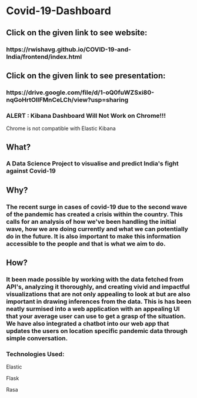 # Covid-19-Dashboard

<h2>Click on the given link to see website:</h2>
<h3>https://rwishavg.github.io/COVID-19-and-India/frontend/index.html</h3>

<h2>Click on the given link to see presentation:</h2>
<h3>https://drive.google.com/file/d/1-oQ0fuWZSxi80-nqGoHrtOlIFMnCeLCh/view?usp=sharing</h3>

<h3>ALERT : Kibana Dashboard Will Not Work on Chrome!!!</h2>
<p>Chrome is not compatible with Elastic Kibana</p>

<h2>What?</h2>
<h3>A Data Science Project to visualise and predict India's fight against Covid-19</h3>

<h2>Why?</h2>
<h3>The recent surge in cases of covid-19 due to the second wave of the pandemic has created a crisis within the country. This calls for an analysis of how we've been handling the initial wave, how we are doing currently and what we can potentially do in the future. It is also important to make this information accessible to the people and that is what we aim to do.</h3>

<h2>How?</h2>
<h3>It been made possible by working with the data fetched from API's, analyzing it thoroughly, and creating vivid and impactful visualizations that are not only appealing to look at but are also important in drawing inferences from the data. This is has been neatly surmised into a web application with an appealing UI that your average user can use to get a grasp of the situation. We have also integrated a chatbot into our web app that updates the users on location specific pandemic data through simple conversation.</h3>

<h3>Technologies Used:</h3>

<p>Elastic</p>
<p>Flask</p>
<p>Rasa</p>



